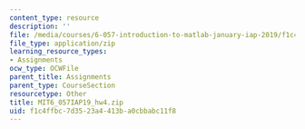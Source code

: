```yaml
---
content_type: resource
description: ''
file: /media/courses/6-057-introduction-to-matlab-january-iap-2019/f1c4ffbc7d3523a4413ba0cbbabc11f8_MIT6_057IAP19_hw4.zip
file_type: application/zip
learning_resource_types:
- Assignments
ocw_type: OCWFile
parent_title: Assignments
parent_type: CourseSection
resourcetype: Other
title: MIT6_057IAP19_hw4.zip
uid: f1c4ffbc-7d35-23a4-413b-a0cbbabc11f8
---
```

